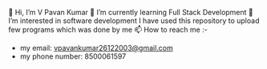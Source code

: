 👋 Hi, I’m V Pavan Kumar
🌱 I’m currently learning Full Stack Development
👀 I’m interested in software development
I have used this repository to upload few programs which was done by me
📫 How to reach me :-
- my email: vpavankumar26122003@gmail.com
- my phone number: 8500061597
